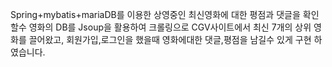 Spring+mybatis+mariaDB를 이용한 상영중인 최신영화에 대한 평점과 댓글을 확인할수 
영화의 DB를 Jsoup을 활용하여 크롤링으로 CGV사이트에서 최신 7개의 상위 영화를 끌어왔고,
회원가입,로그인을 했을때 영화에대한 댓글,평점을 남길수 있게 구현 하였습니다.

